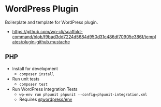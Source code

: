 # WordPress Plugin

Boilerplate and template for WordPress plugin.


- https://github.com/wp-cli/scaffold-command/blob/f9bad3dd7224d5684d950d31c486df70905e386f/templates/plugin-github.mustache

## PHP

- Install for development
    - `composer install`
- Run unit tests
    - `composer test`
- Run WordPress Integration Tests
    - `wp-env run phpunit phpunit --config=phpunit-integration.xml`
    - Requires [@wordpress/env](https://developer.wordpress.org/block-editor/packages/packages-env/)